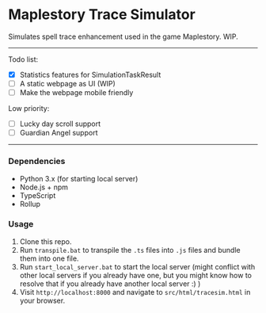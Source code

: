 # Maplestory Trace Simulator

Simulates spell trace enhancement used in the game Maplestory. WIP. 

---

Todo list: 
- [x] Statistics features for SimulationTaskResult
- [ ] A static webpage as UI (WIP)
- [ ] Make the webpage mobile friendly

Low priority: 
- [ ] Lucky day scroll support
- [ ] Guardian Angel support 

---

### Dependencies

- Python 3.x (for starting local server)
- Node.js + npm
- TypeScript
- Rollup

### Usage

1. Clone this repo. 
2. Run `transpile.bat` to transpile the `.ts` files into `.js` files and bundle them into one file. 
3. Run `start_local_server.bat` to start the local server (might conflict with other local servers if you already have one, but you might know how to resolve that if you already have another local server :) )
4. Visit `http://localhost:8000` and navigate to `src/html/tracesim.html` in your browser. 